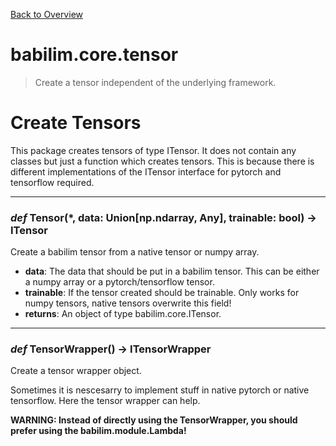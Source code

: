 [Back to Overview](../../README.md)

# babilim.core.tensor

> Create a tensor independent of the underlying framework.

# Create Tensors

This package creates tensors of type ITensor.
It does not contain any classes but just a function which creates tensors.
This is because there is different implementations of the ITensor interface for pytorch and tensorflow required.

---
### *def* **Tensor**(*, data: Union[np.ndarray, Any], trainable: bool) -> I**Tensor**

Create a babilim tensor from a native tensor or numpy array.

* **data**: The data that should be put in a babilim tensor. This can be either a numpy array or a pytorch/tensorflow tensor.
* **trainable**: If the tensor created should be trainable. Only works for numpy tensors, native tensors overwrite this field!
* **returns**: An object of type babilim.core.ITensor.


---
### *def* **TensorWrapper**() -> I**TensorWrapper**

Create a tensor wrapper object.

Sometimes it is nescesarry to implement stuff in native pytorch or native tensorflow. Here the tensor wrapper can help.

**WARNING: Instead of directly using the TensorWrapper, you should prefer using the babilim.module.Lambda!**


